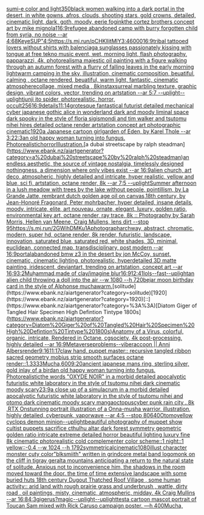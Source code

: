 [sumi-e color and light](https://www.ebank.nz/aiartgenerator?category=sumi-e%20color%20and%20light)[350](https://www.ebank.nz/aiartgenerator?category=350)[black women walking into a dark portal in the desert, in white gowns, afros, clouds, shooting stars, gold crowns, detailed, cinematic light, dark, goth, moody, eerie fog](https://www.ebank.nz/aiartgenerator?category=black%20women%20walking%20into%20a%20dark%20portal%20in%20the%20desert%2C%20in%20white%20gowns%2C%20afros%2C%20clouds%2C%20shooting%20stars%2C%20gold%20crowns%2C%20detailed%2C%20cinematic%20light%2C%20dark%2C%20goth%2C%20moody%2C%20eerie%20fog)[ink](https://www.ebank.nz/aiartgenerator?category=ink)[the cortez brothers concept art by mike mignola](https://www.ebank.nz/aiartgenerator?category=the%20cortez%20brothers%20concept%20art%20by%20mike%20mignola)[1](https://www.ebank.nz/aiartgenerator?category=1)[16:9](https://www.ebank.nz/aiartgenerator?category=16%3A9)[refugee abandoned camp with burry forgotten child from syria,  no noise --ar 4:6](https://www.ebank.nz/aiartgenerator?category=refugee%20abandoned%20camp%20with%20burry%20forgotten%20child%20from%20syria%2C%20%20no%20noise%20--ar%204%3A6)[8K](https://www.ebank.nz/aiartgenerator?category=8K)[eye](https://www.ebank.nz/aiartgenerator?category=eye)[SUP"](https://www.ebank.nz/aiartgenerator?category=SUP%22)[4:5](https://www.ebank.nz/aiartgenerator?category=4%3A5)[<https://s.mj.run/pCHKlljtMlY>](https://www.ebank.nz/aiartgenerator?category=%3Chttps%3A//s.mj.run/pCHKlljtMlY%3E)[3:4](https://www.ebank.nz/aiartgenerator?category=3%3A4)[6000](https://www.ebank.nz/aiartgenerator?category=6000)[16:9](https://www.ebank.nz/aiartgenerator?category=16%3A9)[tribal tattooed lovers without shirts with balenciaga sunglasses passionately kissing with tongue at free tekno music event, wet, morning light, flash photography, papparazzi, 4k, photorealism](https://www.ebank.nz/aiartgenerator?category=tribal%20tattooed%20lovers%20without%20shirts%20with%20balenciaga%20sunglasses%20passionately%20kissing%20with%20tongue%20at%20free%20tekno%20music%20event%2C%20wet%2C%20morning%20light%2C%20flash%20photography%2C%20papparazzi%2C%204k%2C%20photorealism)[a majestic oil painting with a figure walking through an autumn forest with a flurry of falling leaves in the early morning light](https://www.ebank.nz/aiartgenerator?category=a%20majestic%20oil%20painting%20with%20a%20figure%20walking%20through%20an%20autumn%20forest%20with%20a%20flurry%20of%20falling%20leaves%20in%20the%20early%20morning%20light)[warm camping in the sky, illustration, cinematic composition, beuatiful, calming , octane rendered, beuatiful, warm light, fantastic, cinematic atmosphere](https://www.ebank.nz/aiartgenerator?category=warm%20camping%20in%20the%20sky%2C%20illustration%2C%20cinematic%20composition%2C%20beuatiful%2C%20calming%20%2C%20octane%20rendered%2C%20beuatiful%2C%20warm%20light%2C%20fantastic%2C%20cinematic%20atmosphere)[collage, mixed media , 8k](https://www.ebank.nz/aiartgenerator?category=collage%2C%20mixed%20media%20%2C%208k)[instax](https://www.ebank.nz/aiartgenerator?category=instax)[surreal marbling texture, graphic design, vibrant colors, vector, trending on artstation --ar 5:7 --uplight](https://www.ebank.nz/aiartgenerator?category=surreal%20marbling%20texture%2C%20graphic%20design%2C%20vibrant%20colors%2C%20vector%2C%20trending%20on%20artstation%20--ar%205%3A7%20--uplight)[--uplight](https://www.ebank.nz/aiartgenerator?category=--uplight)[junji ito spider, photorealistic, horror, occult](https://www.ebank.nz/aiartgenerator?category=junji%20ito%20spider%2C%20photorealistic%2C%20horror%2C%20occult)[256](https://www.ebank.nz/aiartgenerator?category=256)[16:9](https://www.ebank.nz/aiartgenerator?category=16%3A9)[details](https://www.ebank.nz/aiartgenerator?category=details)[11:14](https://www.ebank.nz/aiartgenerator?category=11%3A14)[grotesque fantastical futurist detailed mechanical cyber japanese gothic alice in wonderland dark and moody liminal space dark spooky in the style of floria sigismondi and tim walker and tsutomu nihei hires detailed octane render artstation concept art photographic cinematic](https://www.ebank.nz/aiartgenerator?category=grotesque%20fantastical%20futurist%20detailed%20mechanical%20cyber%20japanese%20gothic%20alice%20in%20wonderland%20dark%20and%20moody%20liminal%20space%20dark%20spooky%20in%20the%20style%20of%20floria%20sigismondi%20and%20tim%20walker%20and%20tsutomu%20nihei%20hires%20detailed%20octane%20render%20artstation%20concept%20art%20photographic%20cinematic)[1920](https://www.ebank.nz/aiartgenerator?category=1920)[a Japanese cartoon girl](https://www.ebank.nz/aiartgenerator?category=a%20Japanese%20cartoon%20girl)[garden of Eden, by Karel Thole --ar 3:2](https://www.ebank.nz/aiartgenerator?category=garden%20of%20Eden%2C%20by%20Karel%20Thole%20--ar%203%3A2)[2:3](https://www.ebank.nz/aiartgenerator?category=2%3A3)[an old happy woman turning into fungus. Photorealistic](https://www.ebank.nz/aiartgenerator?category=an%20old%20happy%20woman%20turning%20into%20fungus.%20Photorealistic)[horror](https://www.ebank.nz/aiartgenerator?category=horror)[Illustration.](https://www.ebank.nz/aiartgenerator?category=Illustration.)[a dubai streetscape by ralph steadman](https://www.ebank.nz/aiartgenerator?category=a%20dubai%20streetscape%20by%20ralph%20steadman)[an endless aesthetic, the source of vintage nostalgia, timelessly designed nothingness, a dimension where only vibes exist --ar 16:9](https://www.ebank.nz/aiartgenerator?category=an%20endless%20aesthetic%2C%20the%20source%20of%20vintage%20nostalgia%2C%20timelessly%20designed%20nothingness%2C%20a%20dimension%20where%20only%20vibes%20exist%20--ar%2016%3A9)[alien church, art deco, atmospheric, highly detailed and intricate, hyper realistic, yellow and blue, sci fi, artstation, octane render, 8k --ar 7:5 --uplight](https://www.ebank.nz/aiartgenerator?category=alien%20church%2C%20art%20deco%2C%20atmospheric%2C%20highly%20detailed%20and%20intricate%2C%20hyper%20realistic%2C%20yellow%20and%20blue%2C%20sci%20fi%2C%20artstation%2C%20octane%20render%2C%208k%20--ar%207%3A5%20--uplight)[Summer afternoon in a lush meadow with trees by the lake without people, pointillism, by La Grande Jatte, rembrant dutch golden age oil on canvas,18th century, by Jean-Honoré Fragonard, Peter mohrbacher, hyper detailed, insane details, moody, intricate, elite, art nouveau, ornate, elegant, luxury, golden ratio, environmental key art, octane render, ray trace, 8k :: Photography by Sarah Morris, Hellen van Meene, Craig Mullens, lens dirt --stop 95](https://www.ebank.nz/aiartgenerator?category=Summer%20afternoon%20in%20a%20lush%20meadow%20with%20trees%20by%20the%20lake%20without%20people%2C%20pointillism%2C%20by%20La%20Grande%20Jatte%2C%20rembrant%20dutch%20golden%20age%20oil%20on%20canvas%2C18th%20century%2C%20by%20Jean-Honor%C3%A9%20Fragonard%2C%20Peter%20mohrbacher%2C%20hyper%20detailed%2C%20insane%20details%2C%20moody%2C%20intricate%2C%20elite%2C%20art%20nouveau%2C%20ornate%2C%20elegant%2C%20luxury%2C%20golden%20ratio%2C%20environmental%20key%20art%2C%20octane%20render%2C%20ray%20trace%2C%208k%20%3A%3A%20Photography%20by%20Sarah%20Morris%2C%20Hellen%20van%20Meene%2C%20Craig%20Mullens%2C%20lens%20dirt%20--stop%2095)[<https://s.mj.run/2GWihDMKu1A>](https://www.ebank.nz/aiartgenerator?category=%3Chttps%3A//s.mj.run/2GWihDMKu1A%3E)[photograph](https://www.ebank.nz/aiartgenerator?category=photograph)[archway, abstract, chromatic, modern, super hd, octane render, 8k render, futuristic, landscape, innovation, saturated blue, saturated red, white shades, 3D, minimal, euclidean, connected map, transdisciplinary, post modern --ar 16:9](https://www.ebank.nz/aiartgenerator?category=archway%2C%20abstract%2C%20chromatic%2C%20modern%2C%20super%20hd%2C%20octane%20render%2C%208k%20render%2C%20futuristic%2C%20landscape%2C%20innovation%2C%20saturated%20blue%2C%20saturated%20red%2C%20white%20shades%2C%203D%2C%20minimal%2C%20euclidean%2C%20connected%20map%2C%20transdisciplinary%2C%20post%20modern%20--ar%2016%3A9)[portal](https://www.ebank.nz/aiartgenerator?category=portal)[abandoned bmw z3 in the desert by jon McCoy, sunset, cinematic, cinematic lighting, photorealistic, hyperdetailed 3D matte painting, iridescent, deviantart, trending on artstation, concept art --ar 16:9](https://www.ebank.nz/aiartgenerator?category=abandoned%20bmw%20z3%20in%20the%20desert%20by%20jon%20McCoy%2C%20sunset%2C%20cinematic%2C%20cinematic%20lighting%2C%20photorealistic%2C%20hyperdetailed%203D%20matte%20painting%2C%20iridescent%2C%20deviantart%2C%20trending%20on%20artstation%2C%20concept%20art%20--ar%2016%3A9)[3:2](https://www.ebank.nz/aiartgenerator?category=3%3A2)[Muḥammad,made of clay](https://www.ebank.nz/aiartgenerator?category=Mu%E1%B8%A5ammad%2Cmade%20of%20clay)[/imagine blur](https://www.ebank.nz/aiartgenerator?category=/imagine%20blur)[16:9](https://www.ebank.nz/aiartgenerator?category=16%3A9)[12:41](https://www.ebank.nz/aiartgenerator?category=12%3A41)[lols](https://www.ebank.nz/aiartgenerator?category=lols)[--fast](https://www.ebank.nz/aiartgenerator?category=--fast)[--uplight](https://www.ebank.nz/aiartgenerator?category=--uplight)[an alien child throwing a doll into the air --w 1080 --h 720](https://www.ebank.nz/aiartgenerator?category=an%20alien%20child%20throwing%20a%20doll%20into%20the%20air%20--w%201080%20--h%20720)[bejar moon birthday card in the style of Alphonse mucha](https://www.ebank.nz/aiartgenerator?category=bejar%20moon%20birthday%20card%20in%20the%20style%20of%20Alphonse%20mucha)[warm.](https://www.ebank.nz/aiartgenerator?category=warm.)[solitude](https://www.ebank.nz/aiartgenerator?category=solitude)[1920](https://www.ebank.nz/aiartgenerator?category=1920)[::](https://www.ebank.nz/aiartgenerator?category=%3A%3A)[Diatom Giger of Tangled Hair Specimen High Defintion Tintype 1800s](https://www.ebank.nz/aiartgenerator?category=Diatom%20Giger%20of%20Tangled%20Hair%20Specimen%20High%20Defintion%20Tintype%201800s)[Anatomy of a Virus, colorful, organic, intricate, Rendered in Octane, cgsociety, 4k post-processing, highly detailed --ar 16:9](https://www.ebank.nz/aiartgenerator?category=Anatomy%20of%20a%20Virus%2C%20colorful%2C%20organic%2C%20intricate%2C%20Rendered%20in%20Octane%2C%20cgsociety%2C%204k%20post-processing%2C%20highly%20detailed%20--ar%2016%3A9)[Metaverse](https://www.ebank.nz/aiartgenerator?category=Metaverse)[problems](https://www.ebank.nz/aiartgenerator?category=problems)[--vibe](https://www.ebank.nz/aiartgenerator?category=--vibe)[raccoon || Anni Albers](https://www.ebank.nz/aiartgenerator?category=raccoon%20%7C%7C%20Anni%20Albers)[render](https://www.ebank.nz/aiartgenerator?category=render)[9:16](https://www.ebank.nz/aiartgenerator?category=9%3A16)[11:17](https://www.ebank.nz/aiartgenerator?category=11%3A17)[claw hand, puppet master:: recursive tangled ribbon sacred geometry mobius strip smooth surfaces octane render::1.3333](https://www.ebank.nz/aiartgenerator?category=claw%20hand%2C%20puppet%20master%3A%3A%20recursive%20tangled%20ribbon%20sacred%20geometry%20mobius%20strip%20smooth%20surfaces%20octane%20render%3A%3A1.3333)[Mucha,](https://www.ebank.nz/aiartgenerator?category=Mucha%2C)[600](https://www.ebank.nz/aiartgenerator?category=600)[9:20](https://www.ebank.nz/aiartgenerator?category=9%3A20)[ancient japanese mans ring, sterling silver, gold inlay of a bird](https://www.ebank.nz/aiartgenerator?category=ancient%20japanese%20mans%20ring%2C%20sterling%20silver%2C%20gold%20inlay%20of%20a%20bird)[an old happy woman turning into fungus. Photorealistic](https://www.ebank.nz/aiartgenerator?category=an%20old%20happy%20woman%20turning%20into%20fungus.%20Photorealistic)[the words "OXYDE NOIR" in a morbid detailed apocalyptic futuristic white laboratory in the style of tsutomu nihei dark cinematic moody scary](https://www.ebank.nz/aiartgenerator?category=the%20words%20%22OXYDE%20NOIR%22%20in%20a%20morbid%20detailed%20apocalyptic%20futuristic%20white%20laboratory%20in%20the%20style%20of%20tsutomu%20nihei%20dark%20cinematic%20moody%20scary)[23:9](https://www.ebank.nz/aiartgenerator?category=23%3A9)[a close up of a simulacrum in a morbid detailed apocalyptic futuristic white laboratory in the style of tsutomu nihei and otomo dark cinematic moody scary manga](https://www.ebank.nz/aiartgenerator?category=a%20close%20up%20of%20a%20simulacrum%20in%20a%20morbid%20detailed%20apocalyptic%20futuristic%20white%20laboratory%20in%20the%20style%20of%20tsutomu%20nihei%20and%20otomo%20dark%20cinematic%20moody%20scary%20manga)[octopus](https://www.ebank.nz/aiartgenerator?category=octopus)[cyber punk rain city . 8k ,RTX On](https://www.ebank.nz/aiartgenerator?category=cyber%20punk%20rain%20city%20.%208k%20%2CRTX%20On)[stunning portrait illustration of a Onna-musha warrior, illustration, highly detailed, cyberpunk, vaporwave --ar 4:5 --stop 80](https://www.ebank.nz/aiartgenerator?category=stunning%20portrait%20illustration%20of%20a%20Onna-musha%20warrior%2C%20illustration%2C%20highly%20detailed%2C%20cyberpunk%2C%20vaporwave%20--ar%204%3A5%20--stop%2080)[640](https://www.ebank.nz/aiartgenerator?category=640)[Otomo](https://www.ebank.nz/aiartgenerator?category=Otomo)[yellow cyclops demon minion](https://www.ebank.nz/aiartgenerator?category=yellow%20cyclops%20demon%20minion)[--uplight](https://www.ebank.nz/aiartgenerator?category=--uplight)[beautiful photography of muppet show cultist puppets sacrifice cthulhu altar dark forest symmetry geometric golden ratio intricate extreme detailed horror beautiful lighting luxury fine 8k  cinematic photorealistic cold complementer color scheme::1 night::1 yellow::-0.4 --w 1024 --h 1792](https://www.ebank.nz/aiartgenerator?category=beautiful%20photography%20of%20muppet%20show%20cultist%20puppets%20sacrifice%20cthulhu%20altar%20dark%20forest%20symmetry%20geometric%20golden%20ratio%20intricate%20extreme%20detailed%20horror%20beautiful%20lighting%20luxury%20fine%208k%20%20cinematic%20photorealistic%20cold%20complementer%20color%20scheme%3A%3A1%20night%3A%3A1%20yellow%3A%3A-0.4%20--w%201024%20--h%201792)[symmetrical](https://www.ebank.nz/aiartgenerator?category=symmetrical)[cinematic](https://www.ebank.nz/aiartgenerator?category=cinematic)[1080](https://www.ebank.nz/aiartgenerator?category=1080)[illust character monster cuty color](https://www.ebank.nz/aiartgenerator?category=illust%20character%20monster%20cuty%20color)["blksmiith" written in grindcore metal band logo](https://www.ebank.nz/aiartgenerator?category=%22blksmiith%22%20written%20in%20grindcore%20metal%20band%20logo)[monk on the cliff in tigray geralta mountains anticipating a return to the natural state of solitude. Anxious not to inconvenience him, the shadows in the room moved toward the door. the time of time extensive landscape with some buried huts 18th century Dugout Thatched Roof Village , some human activity:: arid land with rough prairie grass and  underbrush , wattle, dirty road , oil paintings, misty, cinematic, atmospheric, midday. 4k Craig Mullins --ar 16:8](https://www.ebank.nz/aiartgenerator?category=monk%20on%20the%20cliff%20in%20tigray%20geralta%20mountains%20anticipating%20a%20return%20to%20the%20natural%20state%20of%20solitude.%20Anxious%20not%20to%20inconvenience%20him%2C%20the%20shadows%20in%20the%20room%20moved%20toward%20the%20door.%20the%20time%20of%20time%20extensive%20landscape%20with%20some%20buried%20huts%2018th%20century%20Dugout%20Thatched%20Roof%20Village%20%2C%20some%20human%20activity%3A%3A%20arid%20land%20with%20rough%20prairie%20grass%20and%20%20underbrush%20%2C%20wattle%2C%20dirty%20road%20%2C%20oil%20paintings%2C%20misty%2C%20cinematic%2C%20atmospheric%2C%20midday.%204k%20Craig%20Mullins%20--ar%2016%3A8)[4:3](https://www.ebank.nz/aiartgenerator?category=4%3A3)[giger](https://www.ebank.nz/aiartgenerator?category=giger)[us?](https://www.ebank.nz/aiartgenerator?category=us%3F)[magic](https://www.ebank.nz/aiartgenerator?category=magic)[--uplight](https://www.ebank.nz/aiartgenerator?category=--uplight)[--uplight](https://www.ebank.nz/aiartgenerator?category=--uplight)[test](https://www.ebank.nz/aiartgenerator?category=test)[a cartoon mascot portrait of Toucan Sam mixed with Rick Caruso campaign poster. —h 400](https://www.ebank.nz/aiartgenerator?category=a%20cartoon%20mascot%20portrait%20of%20Toucan%20Sam%20mixed%20with%20Rick%20Caruso%20campaign%20poster.%20%E2%80%94h%20400)[Mucha,](https://www.ebank.nz/aiartgenerator?category=Mucha%2C)